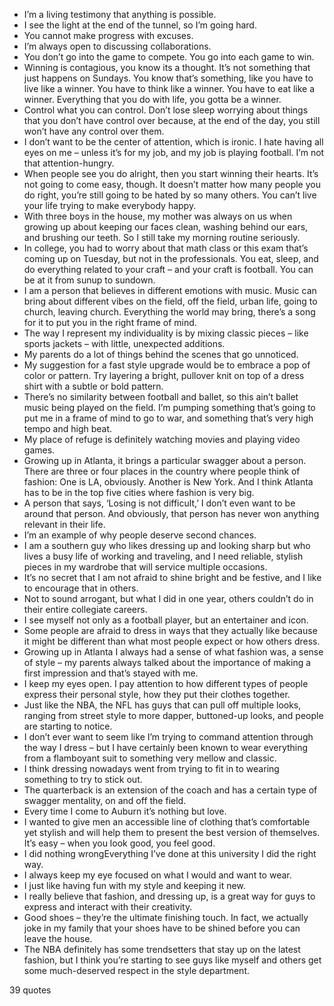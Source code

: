  - I’m a living testimony that anything is possible.
 - I see the light at the end of the tunnel, so I’m going hard.
 - You cannot make progress with excuses.
 - I’m always open to discussing collaborations.
 - You don’t go into the game to compete. You go into each game to win.
 - Winning is contagious, you know its a thought. It’s not something that just happens on Sundays. You know that’s something, like you have to live like a winner. You have to think like a winner. You have to eat like a winner. Everything that you do with life, you gotta be a winner.
 - Control what you can control. Don’t lose sleep worrying about things that you don’t have control over because, at the end of the day, you still won’t have any control over them.
 - I don’t want to be the center of attention, which is ironic. I hate having all eyes on me – unless it’s for my job, and my job is playing football. I’m not that attention-hungry.
 - When people see you do alright, then you start winning their hearts. It’s not going to come easy, though. It doesn’t matter how many people you do right, you’re still going to be hated by so many others. You can’t live your life trying to make everybody happy.
 - With three boys in the house, my mother was always on us when growing up about keeping our faces clean, washing behind our ears, and brushing our teeth. So I still take my morning routine seriously.
 - In college, you had to worry about that math class or this exam that’s coming up on Tuesday, but not in the professionals. You eat, sleep, and do everything related to your craft – and your craft is football. You can be at it from sunup to sundown.
 - I am a person that believes in different emotions with music. Music can bring about different vibes on the field, off the field, urban life, going to church, leaving church. Everything the world may bring, there’s a song for it to put you in the right frame of mind.
 - The way I represent my individuality is by mixing classic pieces – like sports jackets – with little, unexpected additions.
 - My parents do a lot of things behind the scenes that go unnoticed.
 - My suggestion for a fast style upgrade would be to embrace a pop of color or pattern. Try layering a bright, pullover knit on top of a dress shirt with a subtle or bold pattern.
 - There’s no similarity between football and ballet, so this ain’t ballet music being played on the field. I’m pumping something that’s going to put me in a frame of mind to go to war, and something that’s very high tempo and high beat.
 - My place of refuge is definitely watching movies and playing video games.
 - Growing up in Atlanta, it brings a particular swagger about a person. There are three or four places in the country where people think of fashion: One is LA, obviously. Another is New York. And I think Atlanta has to be in the top five cities where fashion is very big.
 - A person that says, ‘Losing is not difficult,’ I don’t even want to be around that person. And obviously, that person has never won anything relevant in their life.
 - I’m an example of why people deserve second chances.
 - I am a southern guy who likes dressing up and looking sharp but who lives a busy life of working and traveling, and I need reliable, stylish pieces in my wardrobe that will service multiple occasions.
 - It’s no secret that I am not afraid to shine bright and be festive, and I like to encourage that in others.
 - Not to sound arrogant, but what I did in one year, others couldn’t do in their entire collegiate careers.
 - I see myself not only as a football player, but an entertainer and icon.
 - Some people are afraid to dress in ways that they actually like because it might be different than what most people expect or how others dress.
 - Growing up in Atlanta I always had a sense of what fashion was, a sense of style – my parents always talked about the importance of making a first impression and that’s stayed with me.
 - I keep my eyes open. I pay attention to how different types of people express their personal style, how they put their clothes together.
 - Just like the NBA, the NFL has guys that can pull off multiple looks, ranging from street style to more dapper, buttoned-up looks, and people are starting to notice.
 - I don’t ever want to seem like I’m trying to command attention through the way I dress – but I have certainly been known to wear everything from a flamboyant suit to something very mellow and classic.
 - I think dressing nowadays went from trying to fit in to wearing something to try to stick out.
 - The quarterback is an extension of the coach and has a certain type of swagger mentality, on and off the field.
 - Every time I come to Auburn it’s nothing but love.
 - I wanted to give men an accessible line of clothing that’s comfortable yet stylish and will help them to present the best version of themselves. It’s easy – when you look good, you feel good.
 - I did nothing wrongEverything I’ve done at this university I did the right way.
 - I always keep my eye focused on what I would and want to wear.
 - I just like having fun with my style and keeping it new.
 - I really believe that fashion, and dressing up, is a great way for guys to express and interact with their creativity.
 - Good shoes – they’re the ultimate finishing touch. In fact, we actually joke in my family that your shoes have to be shined before you can leave the house.
 - The NBA definitely has some trendsetters that stay up on the latest fashion, but I think you’re starting to see guys like myself and others get some much-deserved respect in the style department.

39 quotes